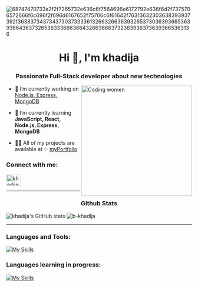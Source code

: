 ![68747470733a2f2f7265732e636c6f7564696e6172792e636f6d2f7375706572666f6c696f2f696d6167652f75706c6f61642f76313632303638393937392f363837343734373037333361326632663639326537303639366536393664363732653633366636643266366637323639363736393665363136](https://user-images.githubusercontent.com/58959408/232639433-cb0aea21-66f0-4508-a771-85e2089c5a87.gif)
  

<h1 align="center">Hi 👋, I'm khadija</h1>  

<h3 align="center">Passionate Full-Stack developer about new technologies</h3>  

<img align="right" alt="Coding women" width="300" src="https://camo.githubusercontent.com/92b406742484961df85585a2624ca87c4da03814428bed001e34404cb9de054b/68747470733a2f2f692e70696e696d672e636f6d2f6f726967696e616c732f65372f32362f63372f65373236633734616330383165656435306665656531343333643132633939382e676966" />  
  
- 🔭 I’m currently working on [Node.js, Express, MongoDB](https://github.com/b-khadija/go-fullstack-v3-fr)

- 🌱 I’m currently learning **JavaScript, React, Node.js, Express, MongoDB**

- 👨‍💻 All of my projects are available at ✨ [myPortfolio](https://portfolio-b-khadija.vercel.app/)  

<h3 align="left">Connect with me:</h3>
<p align="left">
<a href="https://linkedin.com/in/khadija bayssir" target="blank"><img align="center" src="https://raw.githubusercontent.com/rahuldkjain/github-profile-readme-generator/master/src/images/icons/Social/linked-in-alt.svg" alt="khadija bayssir" height="30" width="40" /></a>
</p>  

---------------------------  
<h3 align="center">Github Stats</h3>  


![khadija's GitHub stats](https://github-readme-stats.vercel.app/api?username=b-khadija&show_icons=true&theme=radical)  <img src="https://github-readme-stats.vercel.app/api/top-langs?username=b-khadija&show_icons=true&locale=en&layout=compact" alt="b-khadija" />


---------------------------  

<h3 align="left">Languages and Tools:</h3>
<p align="left"> 

[![My Skills](https://skillicons.dev/icons?i=html,css,sass,tailwind,js,react,php,mysql,git,figma)](https://skillicons.dev)


</p>

<h3 align="left">Languages learning in progress:</h3>
<p align="left"> 
  
[![My Skills](https://skillicons.dev/icons?i=nodejs,express,mongodb)](https://skillicons.dev)

</p>



